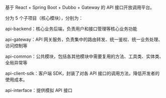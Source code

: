 基于 React + Spring Boot + Dubbo + Gateway 的 API 接口开放调用平台。

分为 5 个子项目（核心模块），分别为：

api-backend：核心业务后端，负责用户和接口管理等核心业务功能

api-gateway：API 网关服务，负责集中的路由转发、统一鉴权、统一业务处理、访问控制等

api-common：公共模块，包括各其他模块中需要复用的方法、工具类、实体类、全局异常等

api-client-sdk：客户端 SDK，封装了对各 API 接口的调用方法，降低开发者的使用成本。

api-interface：提供模拟 API 接口
